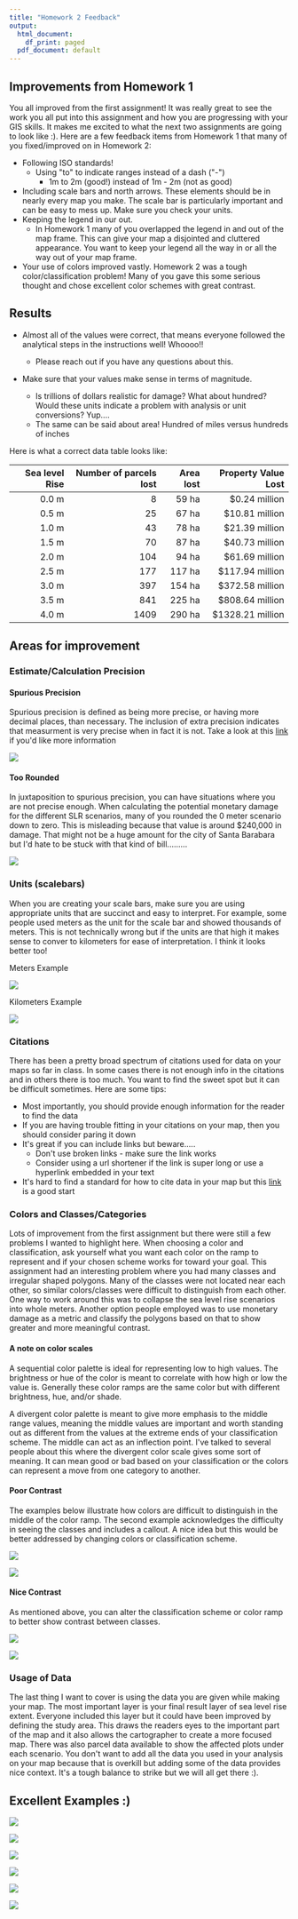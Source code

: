 ```yaml
---
title: "Homework 2 Feedback"
output:
  html_document:
    df_print: paged
  pdf_document: default
---
```



## Improvements from Homework 1

You all improved from the first assignment! It was really great to see the work you all put into this assignment and how you are progressing with your GIS skills. It makes me excited to what the next two assignments are going to look like :). Here are a few feedback items from Homework 1 that many of you fixed/improved on in Homework 2:

* Following ISO standards!
  * Using "to" to indicate ranges instead of a dash ("-")
    * 1m to 2m (good!) instead of 1m - 2m (not as good)
* Including scale bars and north arrows. These elements should be in nearly every map you make. The scale bar is particularly important and can be easy to mess up. Make sure you check your units.
* Keeping the legend in our out.
  * In Homework 1 many of you overlapped the legend in and out of the map frame. This can give your map a disjointed and cluttered appearance. You want to keep your legend all the way in or all the way out of your map frame.
* Your use of colors improved vastly. Homework 2 was a tough color/classification problem! Many of you gave this some serious thought and chose excellent color schemes with great contrast.


## Results

* Almost all of the values were correct, that means everyone followed the analytical steps in the instructions well! Whoooo!!
  * Please reach out if you have any questions about this.
  
* Make sure that your values make sense in terms of magnitude.
  * Is trillions of dollars realistic for damage? What about hundred? Would these units indicate a problem with analysis or unit conversions? Yup....
  * The same can be said about area! Hundred of miles versus hundreds of inches
  
Here is what a correct data table looks like:


|Sea level Rise|Number of parcels lost|Area lost|Property Value Lost|
|--:|--:|--:|--:|
|0.0 m|8|59 ha|\$0.24 million|
|0.5 m|25|67 ha|\$10.81 million|
|1.0 m|43|78 ha|\$21.39 million|
|1.5 m|70|87 ha|\$40.73 million|
|2.0 m|104|94 ha|\$61.69 million|
|2.5 m|177|117 ha|\$117.94 million|
|3.0 m|397|154 ha|\$372.58 million|
|3.5 m|841|225 ha|\$808.64 million|
|4.0 m|1409|290 ha|\$1328.21 million|
    
    
    
## Areas for improvement

### Estimate/Calculation Precision

#### Spurious Precision

Spurious precision is defined as being more precise, or having more decimal places, than necessary. The inclusion of extra precision indicates that measurment is very precise when in fact it is not. Take a look at this [link](https://en.wikipedia.org/wiki/False_precision) if you'd like more information

![](images/spurious_precision.png)

#### Too Rounded

In juxtaposition to spurious precision, you can have situations where you are not precise enough. When calculating the potential monetary damage for the different SLR scenarios, many of you rounded the 0 meter scenario down to zero. This is misleading because that value is around $240,000 in damage. That might not be a huge amount for the city of Santa Barabara but I'd hate to be stuck with that kind of bill.........

![](images/too_rounded.png)


### Units (scalebars)

When you are creating your scale bars, make sure you are using appropriate units that are succinct and easy to interpret. For example, some people used meters as the unit for the scale bar and showed thousands of meters. This is not technically wrong but if the units are that high it makes sense to conver to kilometers for ease of interpretation. I think it looks better too!

Meters Example

![](images/meters_example.png)

Kilometers Example

![](images/km_example.png)

### Citations

There has been a pretty broad spectrum of citations used for data on your maps so far in class. In some cases there is not enough info in the citations and in others there is too much. You want to find the sweet spot but it can be difficult sometimes. Here are some tips:

* Most importantly, you should provide enough information for the reader to find the data
* If you are having trouble fitting in your citations on your map, then you should consider paring it down
* It's great if you can include links but beware.....
  * Don't use broken links - make sure the link works
  * Consider using a url shortener if the link is super long or use a hyperlink embedded in your text
* It's hard to find a standard for how to cite data in your map but this [link](https://libguides.wustl.edu/c.php?g=46935&p=301626) is a good start


### Colors and Classes/Categories

Lots of improvement from the first assignment but there were still a few problems I wanted to highlight here. When choosing a color and classification, ask yourself what you want each color on the ramp to represent and if your chosen scheme works for toward your goal. This assignment had an interesting problem where you had many classes and irregular shaped polygons. Many of the classes were not located near each other, so similar colors/classes were difficult to distinguish from each other. One way to work around this was to collapse the sea level rise scenarios into whole meters. Another option people employed was to use monetary damage as a metric and classify the polygons based on that to show greater and more meaningful contrast.

#### A note on color scales

A sequential color palette is ideal for representing low to high values. The brightness or hue of the color is meant to correlate with how high or low the value is. Generally these color ramps are the same color but with different brightness, hue, and/or shade.


A divergent color palette is meant to give more emphasis to the middle range values, meaning the middle values are important and worth standing out as different from the values at the extreme ends of your classification scheme. The middle can act as an inflection point. I've talked to several people about this where the divergent color scale gives some sort of meaning. It can mean good or bad based on your classification or the colors can represent a move from one category to another.


#### Poor Contrast

The examples below illustrate how colors are difficult to distinguish in the middle of the color ramp. The second example acknowledges the difficulty in seeing the classes and includes a callout. A nice idea but this would be better addressed by changing colors or classification scheme.

![](images/poor_contrast.png)

![](images/poor_contrast_callout.png)

#### Nice Contrast

As mentioned above, you can alter the classification scheme or color ramp to better show contrast between classes.

![](images/good_contrast_classes.png)

![](images/good_contrast_color.png)

### Usage of Data

The last thing I want to cover is using the data you are given while making your map. The most important layer is your final result layer of sea level rise extent. Everyone included this layer but it could have been improved by defining the study area. This draws the readers eyes to the important part of the map and it also allows the cartographer to create a more focused map. There was also parcel data available to show the affected plots under each scenario. You don't want to add all the data you used in your analysis on your map because that is overkill but adding some of the data provides nice context. It's a tough balance to strike but we will all get there :).


## Excellent Examples :)


![](images/good1.png)

![](images/good2.png)

![](images/good3.png)

![](images/good4.png)

![](images/good5.png)

![](images/good6.png)




